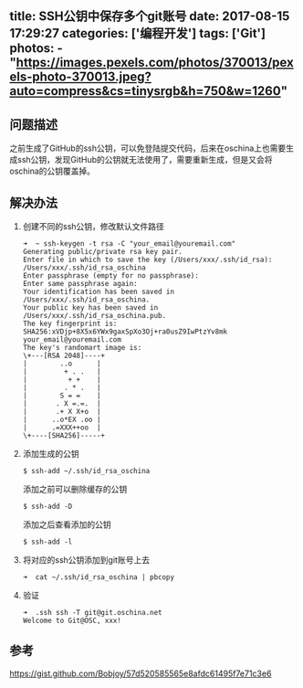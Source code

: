 title: SSH公钥中保存多个git账号
date: 2017-08-15 17:29:27
categories: ['编程开发']
tags: ['Git']
photos:
	- "https://images.pexels.com/photos/370013/pexels-photo-370013.jpeg?auto=compress&cs=tinysrgb&h=750&w=1260"
---
## 问题描述

之前生成了GitHub的ssh公钥，可以免登陆提交代码，后来在oschina上也需要生成ssh公钥，发现GitHub的公钥就无法使用了，需要重新生成，但是又会将oschina的公钥覆盖掉。


## 解决办法

1. 创建不同的ssh公钥，修改默认文件路径

	```
	➜  ~ ssh-keygen -t rsa -C "your_email@youremail.com"
	Generating public/private rsa key pair.
	Enter file in which to save the key (/Users/xxx/.ssh/id_rsa): /Users/xxx/.ssh/id_rsa_oschina
	Enter passphrase (empty for no passphrase):
	Enter same passphrase again:
	Your identification has been saved in /Users/xxx/.ssh/id_rsa_oschina.
	Your public key has been saved in /Users/xxx/.ssh/id_rsa_oschina.pub.
	The key fingerprint is:
	SHA256:xVDjp+8X5x6YWx9gaxSpXo3Oj+ra0usZ9IwPtzYv8mk your_email@youremail.com
	The key's randomart image is:
	\+---[RSA 2048]----+
	|        ..o      |
	|         + . .   |
	|          + +    |
	|         . * .   |
	|        S = =    |
	|       . X =.=.  |
	|       .+ X X+o  |
	|      ..o*EX .oo |
	|      .=XXX++oo  |
	\+----[SHA256]-----+
	```

2. 添加生成的公钥

	```
	$ ssh-add ~/.ssh/id_rsa_oschina
	```

	添加之前可以删除缓存的公钥

	```
	$ ssh-add -D
	```

	添加之后查看添加的公钥

	```
	$ ssh-add -l
	```

3. 将对应的ssh公钥添加到git账号上去

	```
	➜  cat ~/.ssh/id_rsa_oschina | pbcopy
	```

4. 验证

	```
	➜  .ssh ssh -T git@git.oschina.net
	Welcome to Git@OSC, xxx!
	```


## 参考

https://gist.github.com/Bobjoy/57d520585565e8afdc61495f7e71c3e6
